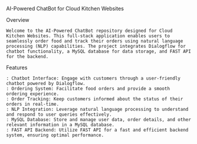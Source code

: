 AI-Powered ChatBot for Cloud Kitchen Websites

Overview

    Welcome to the AI-Powered ChatBot repository designed for Cloud Kitchen Websites. This full-stack application enables users to seamlessly order food and track their orders using natural language processing (NLP) capabilities. The project integrates Dialogflow for chatbot functionality, a MySQL database for data storage, and FAST API for the backend.

Features

    : Chatbot Interface: Engage with customers through a user-friendly chatbot powered by Dialogflow.
    : Ordering System: Facilitate food orders and provide a smooth ordering experience.
    : Order Tracking: Keep customers informed about the status of their orders in real-time.
    : NLP Integration: Leverage natural language processing to understand and respond to user queries effectively.
    : MySQL Database: Store and manage user data, order details, and other relevant information in a MySQL database.
    : FAST API Backend: Utilize FAST API for a fast and efficient backend system, ensuring optimal performance.
